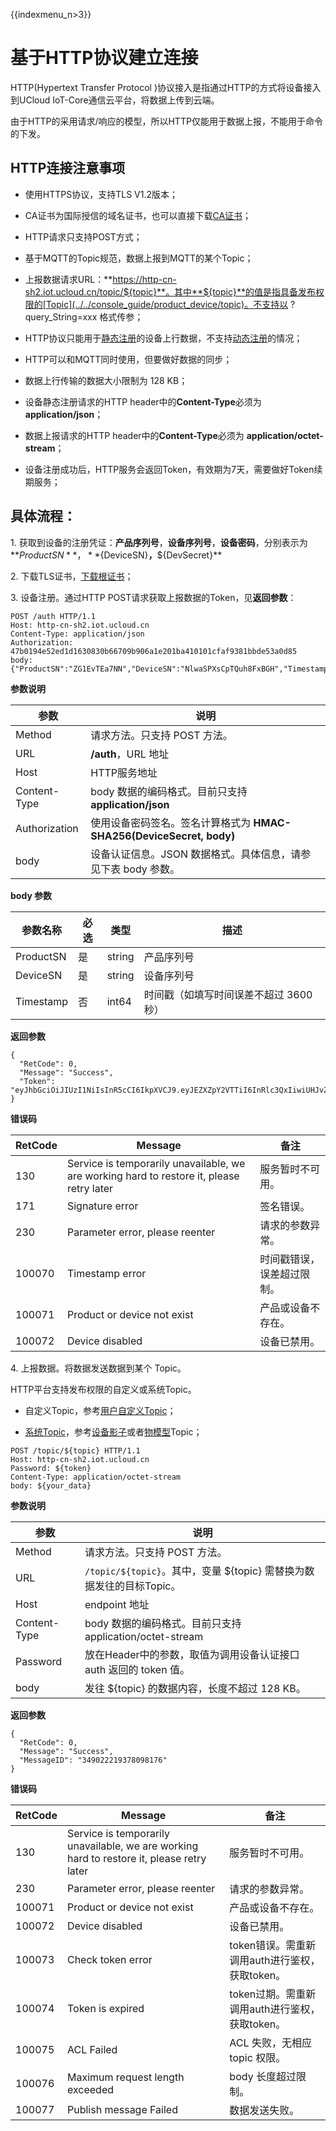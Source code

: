{{indexmenu_n>3}}

# 基于HTTP协议建立连接

HTTP(Hypertext Transfer Protocol )协议接入是指通过HTTP的方式将设备接入到UCloud IoT-Core通信云平台，将数据上传到云端。

由于HTTP的采用请求/响应的模型，所以HTTP仅能用于数据上报，不能用于命令的下发。



## HTTP连接注意事项

- 使用HTTPS协议，支持TLS V1.2版本；

- CA证书为国际授信的域名证书，也可以直接下载[CA证书](http://uiot.cn-sh2.ufileos.com/iot_ca.crt)；

- HTTP请求只支持POST方式；

- 基于MQTT的Topic规范，数据上报到MQTT的某个Topic；

- 上报数据请求URL：**https://http-cn-sh2.iot.ucloud.cn/topic/${topic}**。其中**${topic}**的值是指具备发布权限的[Topic](../../console_guide/product_device/topic)。不支持以 ?query_String=xxx 格式传参；

- HTTP协议只能用于[静态注册](../device_develop_guide/authenticate_devices/unique-certificate-per-device_authentication)的设备上行数据，不支持[动态注册](../device_develop_guide/authenticate_devices/unique-certificate-per-product_authentication)的情况；

- HTTP可以和MQTT同时使用，但要做好数据的同步；

- 数据上行传输的数据大小限制为 128 KB；

- 设备静态注册请求的HTTP header中的**Content-Type**必须为 **application/json**；

- 数据上报请求的HTTP header中的**Content-Type**必须为 **application/octet-stream**；

- 设备注册成功后，HTTP服务会返回Token，有效期为7天，需要做好Token续期服务；


## 具体流程：


1\. 获取到设备的注册凭证：**产品序列号**，**设备序列号**，**设备密码**，分别表示为**${ProductSN}**，**${DeviceSN}**，**${DevSecret}** 

2\. 下载TLS证书，[下载根证书](http://uiot.cn-sh2.ufileos.com/iot_ca.crt)；

3\. 设备注册。通过HTTP POST请求获取上报数据的Token，见**返回参数**：

```
POST /auth HTTP/1.1
Host: http-cn-sh2.iot.ucloud.cn
Content-Type: application/json
Authorization: 47b0194e52ed1d1630830b66709b906a1e201ba410101cfaf9381bbde53a0d85
body: {"ProductSN":"ZG1EvTEa7NN","DeviceSN":"NlwaSPXsCpTQuh8FxBGH","Timestamp":"1501668289957"}
``` 


**参数说明**

|参数|说明|
|---|---|
|Method|请求方法。只支持 POST 方法。|
|URL|**/auth**，URL 地址|
|Host|HTTP服务地址|
|Content-Type|body 数据的编码格式。目前只支持 **application/json**|
|Authorization|使用设备密码签名。签名计算格式为 **HMAC-SHA256(DeviceSecret, body)**|
|body|设备认证信息。JSON 数据格式。具体信息，请参见下表 body 参数。|


**body 参数**


|参数名称|必选|类型|描述|
|---|---|---|---|
|ProductSN|是|string|产品序列号|
|DeviceSN|是|string|设备序列号|
|Timestamp|否|int64|时间戳（如填写时间误差不超过 3600 秒）|


**返回参数**

```
{
  "RetCode": 0,
  "Message": "Success",
  "Token": "eyJhbGciOiJIUzI1NiIsInR5cCI6IkpXVCJ9.eyJEZXZpY2VTTiI6InRlc3QxIiwiUHJvZHVjdFNOIjoiZzR3ZmFycTMweXp4YXkyMyIsImV4cCI6MTU2NzA1ODg5OSwiaWF0IjoxNTY2NDU0MDk5fQ.wN1XNVciI27nTeIqCjbYKdmTaifJrGJm_DmDDpIoabs"
}
```

**错误码**

|RetCode|Message|备注|
|---|---|---|
|130|Service is temporarily unavailable, we are working hard to restore it, please retry later|服务暂时不可用。|
|171|Signature error|签名错误。|
|230|Parameter error, please reenter|请求的参数异常。|
|100070|Timestamp error|时间戳错误，误差超过限制。|
|100071|Product or device not exist|产品或设备不存在。|
|100072|Device disabled|设备已禁用。|


4\. 上报数据。将数据发送数据到某个 Topic。  

HTTP平台支持发布权限的自定义或系统Topic。

- 自定义Topic，参考[用户自定义Topic](../console_guide/product_device/topic#用户自定义Topic)；

- [系统Topic](../console_guide/product_device/topic#系统Topic)，参考[设备影子](../console_guide/device_shadow/waht_is_deviceshadow)或者[物模型](../console_guide/thingmode/what_is_thingmode)Topic；


```
POST /topic/${topic} HTTP/1.1
Host: http-cn-sh2.iot.ucloud.cn
Password: ${token}
Content-Type: application/octet-stream
body: ${your_data}
```


**参数说明**


|参数|说明|
|---|---|
|Method|请求方法。只支持 POST 方法。|
|URL|`/topic/${topic}`。其中，变量 ${topic} 需替换为数据发往的目标Topic。|
|Host|endpoint 地址|
|Content-Type|body 数据的编码格式。目前只支持 application/octet-stream|
|Password|放在Header中的参数，取值为调用设备认证接口 auth 返回的 token 值。|
|body|发往 ${topic} 的数据内容，长度不超过 128 KB。|


**返回参数**


```
{
  "RetCode": 0,
  "Message": "Success",
  "MessageID": "349022219378098176"
}
```

**错误码**


|RetCode|Message|备注|
|---|---|---|
|130|Service is temporarily unavailable, we are working hard to restore it, please retry later|服务暂时不可用。|
|230|Parameter error, please reenter|请求的参数异常。|
|100071|Product or device not exist|产品或设备不存在。|
|100072|Device disabled|设备已禁用。|
|100073|Check token error|token错误。需重新调用auth进行鉴权，获取token。|
|100074|Token is expired|token过期。需重新调用auth进行鉴权，获取token。|
|100075|ACL Failed|ACL 失败，无相应 topic 权限。|
|100076|Maximum request length exceeded|body 长度超过限制。|
|100077|Publish message Failed|数据发送失败。|


